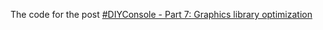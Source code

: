 The code for the post [#DIYConsole - Part 7: Graphics library optimization](https://www.davidepesce.com/2018/11/05/diyconsole-part-7-graphics-library-optimization/)
